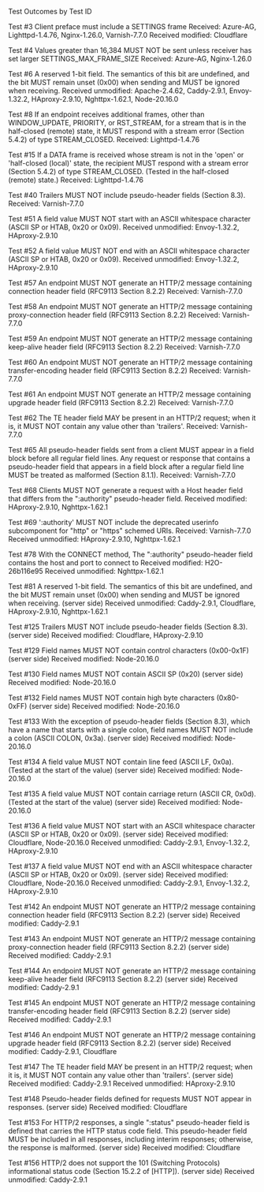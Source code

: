 Test Outcomes by Test ID

Test #3 Client preface must include a SETTINGS frame
Received: Azure-AG, Lighttpd-1.4.76, Nginx-1.26.0, Varnish-7.7.0
Received modified: Cloudflare

Test #4 Values greater than 16,384 MUST NOT be sent unless receiver has set larger SETTINGS_MAX_FRAME_SIZE
Received: Azure-AG, Nginx-1.26.0

Test #6 A reserved 1-bit field. The semantics of this bit are undefined, and the bit MUST remain unset (0x00) when sending and MUST be ignored when receiving.
Received unmodified: Apache-2.4.62, Caddy-2.9.1, Envoy-1.32.2, HAproxy-2.9.10, Nghttpx-1.62.1, Node-20.16.0

Test #8 If an endpoint receives additional frames, other than WINDOW_UPDATE, PRIORITY, or RST_STREAM, for a stream that is in the half-closed (remote) state, it MUST respond with a stream error (Section 5.4.2) of type STREAM_CLOSED.
Received: Lighttpd-1.4.76

Test #15 If a DATA frame is received whose stream is not in the 'open' or 'half-closed (local)' state, the recipient MUST respond with a stream error (Section 5.4.2) of type STREAM_CLOSED. (Tested in the half-closed (remote) state.)
Received: Lighttpd-1.4.76

Test #40 Trailers MUST NOT include pseudo-header fields (Section 8.3).
Received: Varnish-7.7.0

Test #51 A field value MUST NOT start with an ASCII whitespace character (ASCII SP or HTAB, 0x20 or 0x09).
Received unmodified: Envoy-1.32.2, HAproxy-2.9.10

Test #52 A field value MUST NOT end with an ASCII whitespace character (ASCII SP or HTAB, 0x20 or 0x09).
Received unmodified: Envoy-1.32.2, HAproxy-2.9.10

Test #57 An endpoint MUST NOT generate an HTTP/2 message containing connection header field (RFC9113 Section 8.2.2)
Received: Varnish-7.7.0

Test #58 An endpoint MUST NOT generate an HTTP/2 message containing proxy-connection header field (RFC9113 Section 8.2.2)
Received: Varnish-7.7.0

Test #59 An endpoint MUST NOT generate an HTTP/2 message containing keep-alive header field (RFC9113 Section 8.2.2)
Received: Varnish-7.7.0

Test #60 An endpoint MUST NOT generate an HTTP/2 message containing transfer-encoding header field (RFC9113 Section 8.2.2)
Received: Varnish-7.7.0

Test #61 An endpoint MUST NOT generate an HTTP/2 message containing upgrade header field (RFC9113 Section 8.2.2)
Received: Varnish-7.7.0

Test #62 The TE header field MAY be present in an HTTP/2 request; when it is, it MUST NOT contain any value other than 'trailers'.
Received: Varnish-7.7.0

Test #65 All pseudo-header fields sent from a client MUST appear in a field block before all regular field lines. Any request or response that contains a pseudo-header field that appears in a field block after a regular field line MUST be treated as malformed (Section 8.1.1).
Received: Varnish-7.7.0

Test #68 Clients MUST NOT generate a request with a Host header field that differs from the ":authority" pseudo-header field.
Received modified: HAproxy-2.9.10, Nghttpx-1.62.1

Test #69 ':authority' MUST NOT include the deprecated userinfo subcomponent for "http" or "https" schemed URIs.
Received: Varnish-7.7.0
Received unmodified: HAproxy-2.9.10, Nghttpx-1.62.1

Test #78 With the CONNECT method, The ":authority" pseudo-header field contains the host and port to connect to
Received modified: H2O-26b116e95
Received unmodified: Nghttpx-1.62.1

Test #81 A reserved 1-bit field. The semantics of this bit are undefined, and the bit MUST remain unset (0x00) when sending and MUST be ignored when receiving. (server side)
Received unmodified: Caddy-2.9.1, Cloudflare, HAproxy-2.9.10, Nghttpx-1.62.1

Test #125 Trailers MUST NOT include pseudo-header fields (Section 8.3). (server side)
Received modified: Cloudflare, HAproxy-2.9.10

Test #129 Field names MUST NOT contain control characters (0x00-0x1F) (server side)
Received modified: Node-20.16.0

Test #130 Field names MUST NOT contain ASCII SP (0x20) (server side)
Received modified: Node-20.16.0

Test #132 Field names MUST NOT contain high byte characters (0x80-0xFF) (server side)
Received modified: Node-20.16.0

Test #133 With the exception of pseudo-header fields (Section 8.3), which have a name that starts with a single colon, field names MUST NOT include a colon (ASCII COLON, 0x3a). (server side)
Received modified: Node-20.16.0

Test #134 A field value MUST NOT contain line feed (ASCII LF, 0x0a). (Tested at the start of the value) (server side)
Received modified: Node-20.16.0

Test #135 A field value MUST NOT contain carriage return (ASCII CR, 0x0d). (Tested at the start of the value) (server side)
Received modified: Node-20.16.0

Test #136 A field value MUST NOT start with an ASCII whitespace character (ASCII SP or HTAB, 0x20 or 0x09). (server side)
Received modified: Cloudflare, Node-20.16.0
Received unmodified: Caddy-2.9.1, Envoy-1.32.2, HAproxy-2.9.10

Test #137 A field value MUST NOT end with an ASCII whitespace character (ASCII SP or HTAB, 0x20 or 0x09). (server side)
Received modified: Cloudflare, Node-20.16.0
Received unmodified: Caddy-2.9.1, Envoy-1.32.2, HAproxy-2.9.10

Test #142 An endpoint MUST NOT generate an HTTP/2 message containing connection header field (RFC9113 Section 8.2.2) (server side)
Received modified: Caddy-2.9.1

Test #143 An endpoint MUST NOT generate an HTTP/2 message containing proxy-connection header field (RFC9113 Section 8.2.2) (server side)
Received modified: Caddy-2.9.1

Test #144 An endpoint MUST NOT generate an HTTP/2 message containing keep-alive header field (RFC9113 Section 8.2.2) (server side)
Received modified: Caddy-2.9.1

Test #145 An endpoint MUST NOT generate an HTTP/2 message containing transfer-encoding header field (RFC9113 Section 8.2.2) (server side)
Received modified: Caddy-2.9.1

Test #146 An endpoint MUST NOT generate an HTTP/2 message containing upgrade header field (RFC9113 Section 8.2.2) (server side)
Received modified: Caddy-2.9.1, Cloudflare

Test #147 The TE header field MAY be present in an HTTP/2 request; when it is, it MUST NOT contain any value other than 'trailers'. (server side)
Received modified: Caddy-2.9.1
Received unmodified: HAproxy-2.9.10

Test #148 Pseudo-header fields defined for requests MUST NOT appear in responses. (server side)
Received modified: Cloudflare

Test #153 For HTTP/2 responses, a single ":status" pseudo-header field is defined that carries the HTTP status code field. This pseudo-header field MUST be included in all responses, including interim responses; otherwise, the response is malformed. (server side)
Received modified: Cloudflare

Test #156 HTTP/2 does not support the 101 (Switching Protocols) informational status code (Section 15.2.2 of [HTTP]). (server side)
Received unmodified: Caddy-2.9.1


